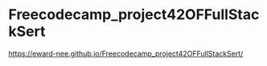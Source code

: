 # Freecodecamp_project42OFFullStackSert

https://eward-nee.github.io/Freecodecamp_project42OFFullStackSert/
